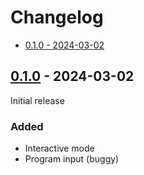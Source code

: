 # Changelog

- [0.1.0 - 2024-03-02](#010---2024-03-02)

## [0.1.0](https://github.com/jtompkin/rnaseeker/releases/tag/v1.0.0) - 2024-03-02

Initial release

### Added

- Interactive mode
- Program input (buggy)
